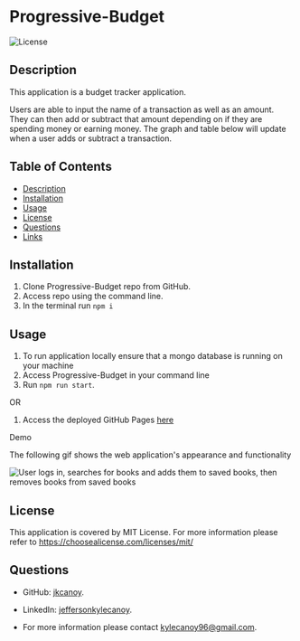 # Progressive-Budget

![License](https://img.shields.io/badge/License-MIT-yellow.svg)

## Description

This application is a budget tracker application.

Users are able to input the name of a transaction as well as an amount. They can then add or subtract that amount depending on if they are spending money or earning money. The graph and table below will update when a user adds or subtract a transaction.

## Table of Contents

- [Description](#description)
- [Installation](#installation)
- [Usage](#usage)
- [License](#license)
- [Questions](#questions)
- [Links](#links)

## Installation

1. Clone Progressive-Budget repo from GitHub.
2. Access repo using the command line.
3. In the terminal run `npm i`

## Usage

1. To run application locally ensure that a mongo database is running on your machine
2. Access Progressive-Budget in your command line
3. Run `npm run start`.

OR

1. Access the deployed GitHub Pages [here](https://budget-tracker-jkcanoy.herokuapp.com/)

Demo

The following gif shows the web application's appearance and functionality

![User logs in, searches for books and adds them to saved books, then removes books from saved books](./client/public/GoogleBookSearch.gif)

## License

This application is covered by MIT License. For more information please refer to https://choosealicense.com/licenses/mit/

## Questions

- GitHub: [jkcanoy](https://github.com/jkcanoy).

- LinkedIn: [jeffersonkylecanoy](www.linkedin.com/in/jeffersonkylecanoy).

- For more information please contact kylecanoy96@gmail.com.
